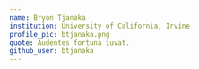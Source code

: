 ```yaml
---
name: Bryon Tjanaka
institution: University of California, Irvine
profile_pic: btjanaka.png
quote: Audentes fortuna iuvat.
github_user: btjanaka
---
```

